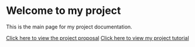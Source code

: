 ---
---
# Welcome to my project

This is the main page for my project documentation.

[Click here to view the project proposal](./roadmap.md)
[Click here to view my project tutorial](./Tutorial.md)